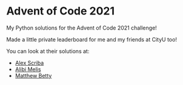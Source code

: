 # Advent of Code 2021

My Python solutions for the Advent of Code 2021 challenge!

Made a little private leaderboard for me and my friends at CityU too!

You can look at their solutions at:

* [Alex Scriba](https://github.com/AlexScriba/AdventOfCode2021)
* [Alibi Melis](https://github.com/AlibiMelis/Advent-of-Code-2021)
* [Matthew Betty](https://github.com/MatthewBetty/Advent-of-Code-2021)
